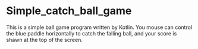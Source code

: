 # Simple_catch_ball_game
This is a simple ball game program written by Kotlin. You mouse can control the blue paddle horizontally to catch the falling ball, and your score is shawn at the top of the screen. 

